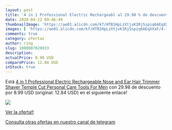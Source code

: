 ```yaml
---
layout: post
title: '4 in 1 Professional Electric Rechargeabl al 29.98 % de descuento'
date: 2020-04-22 09:46:49
thumbnailImage: 'https://ae01.alicdn.com/kf/HTB1HpLzXtjvK1RjSspiq6AEqXXaF/4-in-1-Professional-Electric-Rechargeable-Nose-and-Ear-Hair-Trimmer-Shaver-Temple-Cut-Personal-Care.jpg_350x350._SL200_.jpg'
images: [ 'https://ae01.alicdn.com/kf/HTB1HpLzXtjvK1RjSspiq6AEqXXaF/4-in-1-Professional-Electric-Rechargeable-Nose-and-Ear-Hair-Trimmer-Shaver-Temple-Cut-Personal-Care.jpg_350x350._SL200_.jpg' ]
comments: true
category: ofertas
author: ring
slug: 1000007028933
description:
actualPrice: 8.99 USD
comparePrice: 12.84 USD
inStock: true
---
```


Está [4 in 1 Professional Electric Rechargeable Nose and Ear Hair Trimmer Shaver Temple Cut Personal Care Tools For Men](https://www.amazon.com/dp/1000007028933/?tag=redken08-20) con 29.98 de descuento por 8.99 USD (original: 12.84 USD) en el siguiente enlace!

[![](https://ae01.alicdn.com/kf/HTB1HpLzXtjvK1RjSspiq6AEqXXaF/4-in-1-Professional-Electric-Rechargeable-Nose-and-Ear-Hair-Trimmer-Shaver-Temple-Cut-Personal-Care.jpg_350x350._SL200_.jpg)](https://www.amazon.com/dp/1000007028933/?tag=redken08-20)

[Ver la oferta!!](https://www.amazon.com/dp/1000007028933/?tag=redken08-20)

[Consulta otras ofertas en nuestro canal de telegram](https://t.me/s/ofertas25)
